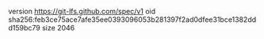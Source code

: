 version https://git-lfs.github.com/spec/v1
oid sha256:feb3ce75ace7afe35ee0393096053b281397f2ad0dfee31bce1382ddd159bc79
size 2046
